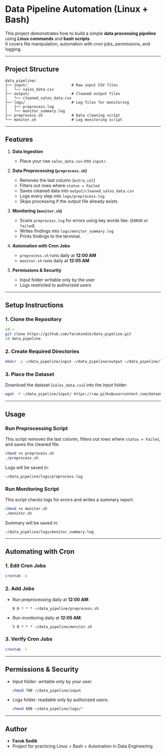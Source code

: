 # Data Pipeline Automation (Linux + Bash)

This project demonstrates how to build a simple **data processing pipeline** using **Linux commands** and **bash scripts**.  
It covers file manipulation, automation with cron jobs, permissions, and logging.

---

## Project Structure
```
data_pipeline/
├── input/                    # Raw input CSV files
│   └── sales_data.csv
├── output/                   # Cleaned output files
│   └── cleaned_sales_data.csv
├── logs/                     # Log files for monitoring
│   ├── preprocess.log
│   └── monitor_summary.log
├── preprocess.sh             # Data cleaning script
└── monitor.sh                # Log monitoring script
```

---

## Features
1. **Data Ingestion**  
   - Place your raw `sales_data.csv` into `input/`.

2. **Data Preprocessing (`preprocess.sh`)**  
   - Removes the last column (`extra_col`)  
   - Filters out rows where `status = Failed`  
   - Saves cleaned data into `output/cleaned_sales_data.csv`  
   - Logs every step into `logs/preprocess.log`  
   - Skips processing if the output file already exists  

3. **Monitoring (`monitor.sh`)**  
   - Scans `preprocess.log` for errors using key words like: (`ERROR` or `failed`)  
   - Writes findings into `logs/monitor_summary.log`
   - Prints findings to the terminal. 

4. **Automation with Cron Jobs**  
   - `preprocess.sh` runs daily at **12:00 AM**  
   - `monitor.sh` runs daily at **12:05 AM**  

5. **Permissions & Security**  
   - Input folder writable only by the user  
   - Logs restricted to authorized users  

---

## Setup Instructions

### 1. Clone the Repository
```bash
cd ~
git clone https://github.com/faruksedik/data_pipeline.git
cd data_pipeline
```

### 2. Create Required Directories
```bash
mkdir -p ~/data_pipeline/input ~/data_pipeline/output ~/data_pipeline/logs
```

### 3. Place the Dataset
Download the dataset (`sales_data.csv`) into the input folder:
```bash
wget -P ~/data_pipeline/input/ https://raw.githubusercontent.com/dataengineering-community/launchpad/refs/heads/main/Linux/sales_data.csv
```

---

## Usage

### Run Preprocessing Script
This script removes the last column, filters out rows where `status = Failed`, and saves the cleaned file.
```bash
chmod +x preprocess.sh
./preprocess.sh
```

Logs will be saved in:
```
~/data_pipeline/logs/preprocess.log
```

### Run Monitoring Script
This script checks logs for errors and writes a summary report.
```bash
chmod +x monitor.sh
./monitor.sh
```

Summary will be saved in:
```
~/data_pipeline/logs/monitor_summary.log
```

---

## Automating with Cron

### 1. Edit Cron Jobs
```bash
crontab -e
```

### 2. Add Jobs
- Run preprocessing daily at **12:00 AM**:
  ```cron
  0 0 * * * ~/data_pipeline/preprocess.sh
  ```
- Run monitoring daily at **12:05 AM**:
  ```cron
  5 0 * * * ~/data_pipeline/monitor.sh
  ```

### 3. Verify Cron Jobs
```bash
crontab -l
```

---

## Permissions & Security
- Input folder: writable only by your user.
  ```bash
  chmod 700 ~/data_pipeline/input
  ```
- Logs folder: readable only by authorized users.
  ```bash
  chmod 600 ~/data_pipeline/logs/*
  ```

---

## Author
- **Faruk Sedik**  
- Project for practicing Linux + Bash + Automation in Data Engineering
